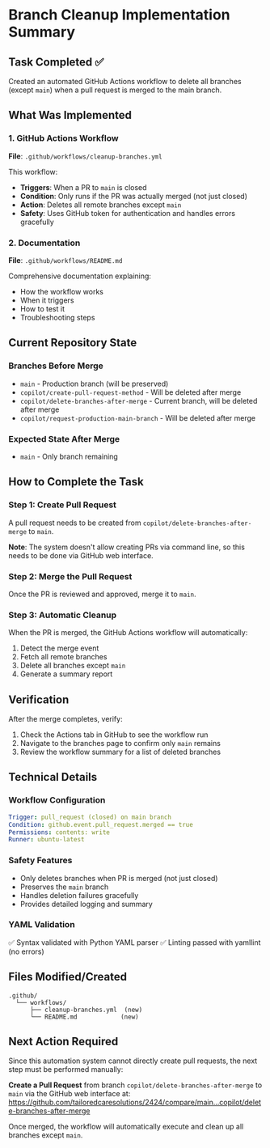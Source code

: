 # Branch Cleanup Implementation Summary

## Task Completed ✅

Created an automated GitHub Actions workflow to delete all branches (except `main`) when a pull request is merged to the main branch.

## What Was Implemented

### 1. GitHub Actions Workflow
**File**: `.github/workflows/cleanup-branches.yml`

This workflow:
- **Triggers**: When a PR to `main` is closed
- **Condition**: Only runs if the PR was actually merged (not just closed)
- **Action**: Deletes all remote branches except `main`
- **Safety**: Uses GitHub token for authentication and handles errors gracefully

### 2. Documentation
**File**: `.github/workflows/README.md`

Comprehensive documentation explaining:
- How the workflow works
- When it triggers
- How to test it
- Troubleshooting steps

## Current Repository State

### Branches Before Merge
- `main` - Production branch (will be preserved)
- `copilot/create-pull-request-method` - Will be deleted after merge
- `copilot/delete-branches-after-merge` - Current branch, will be deleted after merge
- `copilot/request-production-main-branch` - Will be deleted after merge

### Expected State After Merge
- `main` - Only branch remaining

## How to Complete the Task

### Step 1: Create Pull Request
A pull request needs to be created from `copilot/delete-branches-after-merge` to `main`.

**Note**: The system doesn't allow creating PRs via command line, so this needs to be done via GitHub web interface.

### Step 2: Merge the Pull Request
Once the PR is reviewed and approved, merge it to `main`.

### Step 3: Automatic Cleanup
When the PR is merged, the GitHub Actions workflow will automatically:
1. Detect the merge event
2. Fetch all remote branches
3. Delete all branches except `main`
4. Generate a summary report

## Verification

After the merge completes, verify:
1. Check the Actions tab in GitHub to see the workflow run
2. Navigate to the branches page to confirm only `main` remains
3. Review the workflow summary for a list of deleted branches

## Technical Details

### Workflow Configuration
```yaml
Trigger: pull_request (closed) on main branch
Condition: github.event.pull_request.merged == true
Permissions: contents: write
Runner: ubuntu-latest
```

### Safety Features
- Only deletes branches when PR is merged (not just closed)
- Preserves the `main` branch
- Handles deletion failures gracefully
- Provides detailed logging and summary

### YAML Validation
✅ Syntax validated with Python YAML parser
✅ Linting passed with yamllint (no errors)

## Files Modified/Created

```
.github/
  └── workflows/
      ├── cleanup-branches.yml  (new)
      └── README.md            (new)
```

## Next Action Required

Since this automation system cannot directly create pull requests, the next step must be performed manually:

**Create a Pull Request** from branch `copilot/delete-branches-after-merge` to `main` via the GitHub web interface at:
https://github.com/tailoredcaresolutions/2424/compare/main...copilot/delete-branches-after-merge

Once merged, the workflow will automatically execute and clean up all branches except `main`.
